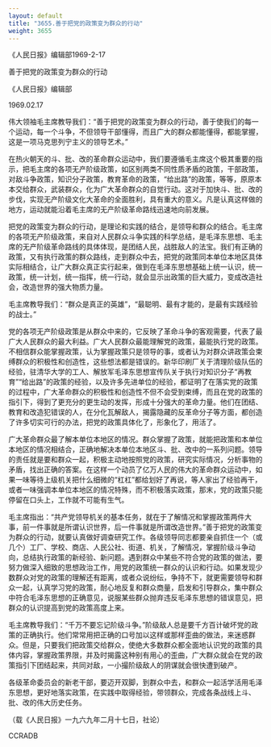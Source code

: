 ```yaml
---
layout: default
title: "3655.善于把党的政策变为群众的行动"
weight: 3655
---
```


《人民日报》编辑部1969-2-17

善于把党的政策变为群众的行动

《人民日报》编辑部

1969.02.17

伟大领袖毛主席教导我们：“善于把党的政策变为群众的行动，善于使我们的每一个运动，每一个斗争，不但领导干部懂得，而且广大的群众都能懂得，都能掌握，这是一项马克思列宁主义的领导艺术。”

在热火朝天的斗、批、改的革命群众运动中，我们要遵循毛主席这个极其重要的指示，把毛主席的各项无产阶级政策，如区别两类不同性质矛盾的政策，干部政策，对敌斗争政策，知识分子政策，教育革命的政策，“给出路”的政策，等等，原原本本交给群众，武装群众，化为广大革命群众的自觉行动。这对于加快斗、批、改的步伐，实现无产阶级文化大革命的全面胜利，具有重大的意义。凡是认真这样做的地方，运动就能沿着毛主席的无产阶级革命路线迅速地向前发展。

把党的政策变为群众的行动，是理论和实践的结合，是领导和群众的结合。毛主席的各项无产阶级政策，来自对人民群众斗争实践的科学总结，是毛泽东思想、毛主席的无产阶级革命路线的具体体现，是团结人民，战胜敌人的法宝。我们有正确的政策，又有执行政策的群众路线，走到群众中去，把党的政策同本单位本地区具体实际相结合，让广大群众真正实行起来，做到在毛泽东思想基础上统一认识，统一政策，统一计划，统一指挥，统一行动，就会显示出政策的巨大威力，变成改造社会，改造世界的强大物质力量。

毛主席教导我们：“群众是真正的英雄”，“最聪明、最有才能的，是最有实践经验的战士。”

党的各项无产阶级政策是从群众中来的，它反映了革命斗争的客观需要，代表了最广大人民群众的最大利益。广大人民群众最能理解党的政策，最能执行党的政策。不相信群众能掌握政策，认为掌握政策只是领导的事，或者认为对群众讲政策会束缚群众的积极性和创造性，这些想法都是错误的。新华印刷厂关于清理阶级队伍的经验，驻清华大学的工人、解放军毛泽东思想宣传队关于执行对知识分子“再教育”“给出路”的政策的经验，以及许多先进单位的经验，都证明了在落实党的政策的过程中，广大革命群众的积极性和创造性不但不会受到束缚，而且在党的政策的指引下，得到了更充分的更生动的发挥，形成十分强大的革命力量。他们在团结、教育和改造犯错误的人，在分化瓦解敌人，揭露隐藏的反革命分子等方面，都创造了许多切实可行的办法，把党的政策具体化了，形象化了，用活了。

广大革命群众最了解本单位本地区的情况。群众掌握了政策，就能把政策和本单位本地区的情况相结合，正确地解决本单位本地区斗、批、改中的一系列问题。领导的责任就是要和群众一起，积极主动地按照党的政策，研究实际情况，分析事物的矛盾，找出正确的答案。在这样一个动员了亿万人民的伟大的革命群众运动中，如果一味等待上级机关把什么细微的“杠杠”都给划好了再说，等人家出了经验再干，或者一味强调本单位本地区的情况特殊，而不积极落实政策，那末，党的政策只能停留在口头上，工作就不可能有生气。

毛主席指出：“共产党领导机关的基本任务，就在于了解情况和掌握政策两件大事，前一件事就是所谓认识世界，后一件事就是所谓改造世界。”善于把党的政策变为群众的行动，就要认真做好调查研究工作。各级领导同志都要亲自抓住一个（或几个）工厂、学校、商店、人民公社、街道、机关，了解情况，掌握阶级斗争动向，总结执行政策的新经验、新问题。遇到群众中某些不符合党的政策的做法，要努力做深入细致的思想政治工作，用党的政策统一群众的认识和行动。如果发现少数群众对党的政策的理解还有距离，或者众说纷纭，争持不下，就更需要领导和群众一起，认真学习党的政策，耐心地反复和群众商量，启发和引导群众，集中群众中符合毛泽东思想的正确意见，说服某些群众抛弃违反毛泽东思想的错误意见，把群众的认识提高到党的政策高度上来。

毛主席教导我们：“千万不要忘记阶级斗争。”阶级敌人总是要千方百计破坏党的政策的正确执行。他们常常用把正确的口号加以这样或那样歪曲的做法，来迷惑群众。但是，只要我们把政策交给群众，使绝大多数群众都全面地认识党的政策的具体内容，掌握政策界限，并及时揭露这种别有用心的歪曲，广大群众就会在党的政策指引下团结起来，共同对敌，一小撮阶级敌人的阴谋就会很快遭到破产。

各级革命委员会的新老干部，要迈开双脚，到群众中去，和群众一起活学活用毛泽东思想，更好地落实政策，在实践中取得经验，带领群众，完成各条战线上斗、批、改的伟大历史任务。

（载《人民日报》一九六九年二月十七日，社论）

CCRADB

